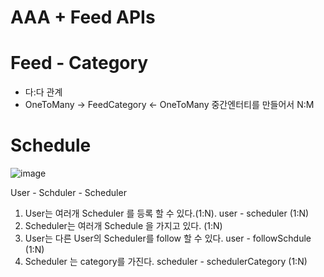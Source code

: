 # AAA + Feed APIs

# Feed - Category 
 - 다:다 관계 
 - OneToMany -> FeedCategory <- OneToMany  중간엔터티를 만들어서 N:M 
 


# Schedule


![image](https://user-images.githubusercontent.com/60733417/178443894-640ddf90-3f4e-4b88-a61d-db0f113eaef2.png)

User - Schduler - Scheduler 

1. User는 여러개 Scheduler 를 등록 할 수 있다.(1:N). user - scheduler (1:N)
2. Scheduler는 여러개 Schedule 을 가지고 있다. (1:N)
3. User는 다른 User의 Scheduler를 follow 할 수 있다. user - followSchdule (1:N)
4. Scheduler 는 category를 가진다. scheduler - schedulerCategory (1:N)

